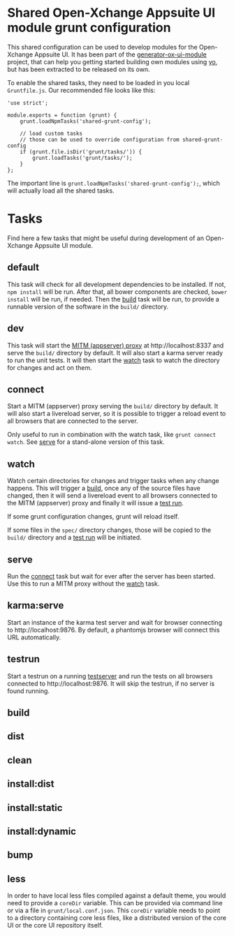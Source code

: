 # Shared Open-Xchange Appsuite UI module grunt configuration

This shared configuration can be used to develop modules for the Open-Xchange Appsuite UI.
It has been part of the [generator-ox-ui-module](https://github.com/Open-Xchange-Frontend/generator-ox-ui-module) project, that can
help you getting started building own modules using [yo](http://yeoman.io/), but has
been extracted to be released on its own.

To enable the shared tasks, they need to be loaded in you local `Gruntfile.js`. Our recommended file looks like this:

```
'use strict';

module.exports = function (grunt) {
    grunt.loadNpmTasks('shared-grunt-config');

    // load custom tasks
    // those can be used to override configuration from shared-grunt-config
    if (grunt.file.isDir('grunt/tasks/')) {
        grunt.loadTasks('grunt/tasks/');
    }
};
```

The important line is `grunt.loadNpmTasks('shared-grunt-config');`, which will actually load all the shared tasks.

# Tasks

Find here a few tasks that might be useful during development of an Open-Xchange Appsuite UI module.

## default

This task will check for all development dependencies to be installed. If not, `npm install` will be run.
After that, all bower components are checked, `bower install` will be run, if needed.
Then the [build](#build) task will be run, to provide a runnable version of the software in the `build/` directory.

## dev

This task will start the [MITM (appserver) proxy](#connect) at http://localhost:8337 and serve the `build/` directory by
default. It will also start a karma server ready to run the unit tests. It will then start the [watch](#watch)
task to watch the directory for changes and act on them.

## connect

Start a MITM (appserver) proxy serving the `build/` directory by default. It will also start a livereload server, so
it is possible to trigger a reload event to all browsers that are connected to the server.

Only useful to run in combination with the watch task, like `grunt connect watch`. See [serve](#serve) for a
stand-alone version of this task.

## watch

Watch certain directories for changes and trigger tasks when any change happens. This will trigger a [build](#build),
once any of the source files have changed, then it will send a livereload event to all browsers connected to the
MITM (appserver) proxy and finally it will issue a [test run](#testrun).

If some grunt configuration changes, grunt will reload itself.

If some files in the `spec/` directory changes, those will be copied to the `build/` directory and a [test run](#testrun)
will be initiated.

## serve

Run the [connect](#connect) task but wait for ever after the server has been started. Use this to run a MITM proxy
without the [watch](#watch) task.

## karma:serve

Start an instance of the karma test server and wait for browser connecting to http://localhost:9876. By default,
a phantomjs browser will connect this URL automatically.

## testrun

Start a testrun on a running [testserver](#karma:serve) and run the tests on all browsers connected to
http://localhost:9876. It will skip the testrun, if no server is found running.

## build

## dist

## clean

## install:dist

## install:static

## install:dynamic

## bump

## less

In order to have local less files compiled against a default theme, you
would need to provide a `coreDir` variable. This can be provided via 
command line or via a file in `grunt/local.conf.json`. This `coreDir` 
variable needs to point to a directory containing core less files, like
a distributed version of the core UI or the core UI repository itself.


